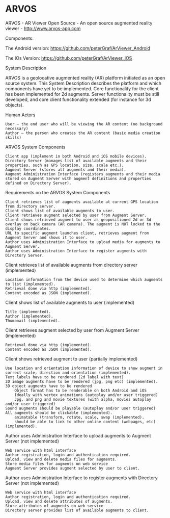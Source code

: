 # ARVOS
ARVOS - AR Viewer Open Source - An open source augmented reality viewer - http://www.arvos-app.com

Components:

The Android version: https://github.com/peterGraf/ArViewer_Android

The IOs Version: https://github.com/peterGraf/ArViewer_iOS


System Description

ARVOS is a geolocative augmented reality (AR) platform initiated as an open source system. This System Description describes the platform and which components have yet to be implemented. Core functionality for the client has been implemented for 2d augments. Server functionality must be still developed, and core client functionality extended (for instance for 3d objects).

 
Human Actors

    User – the end user who will be viewing the AR content (no background necessary)
    Author – the person who creates the AR content (basic media creation skills)

 
ARVOS System Components

    Client app (implement in both Android and iOS mobile devices).
    Directory Server (manages list of available augments and their properties, such as GPS location, size, scale etc.).
    Augment Server (stores all augments and their media).
    Augment Administration Interface (registers augments and their media stored on Augment Server with augment definitions and properties defined on Directory Server).

 
Requirements on the ARVOS System Components

    Client retrieves list of augments available at current GPS location from directory server.
    Client shows list of available augments to user.
    Client retrieves augment selected by user from Augment Server.
    Client shows retrieved augment to user as geopositioned 2d or 3d overlay on back camera (AR camera). The augment is NOT locked to the display coordinates.
    URL to specific augment launches client, retrieves augment from Augment Server and shows it to user.
    Author uses Administration Interface to upload media for augments to Augment Server.
    Author uses Administration Interface to register augments with Directory Server.

 
Client retrieves list of available augments from directory server (implemented)

    Location information from the device used to determine which augments to list (implemented).
    Retrieval done via http (implemented).
    Content encoded as JSON (implemented).

Client shows list of available augments to user (implemented)

    Title (implemented).
    Author (implemented).
    Thumbnail (implemented).

 
Client retrieves augment selected by user from Augment Server (implemented)

    Retrieval done via http (implemented).
    Content encoded as JSON (implemented).

 
Client shows retrieved augment to user (partially implemented)

    Use location and orientation information of device to show augment in correct scale, direction and orientation (implemented).
    Text labels have to be rendered (2d label with text)
    2D image augments have to be rendered (jpg, png etc) (implemented).
    3D object augments have to be rendered
        Object format has to be renderable on both Android and iOS
        Ideally with vertex animations (autoplay and/or user triggered)
        Jpg, and png and movie textures (with alpha, movies autoplay and/or user triggered)
    Sound augments should be playable (autoplay and/or user triggered)
    All augments should be clickable (implemented).
        animatable (transform, rotate, scale, swap (implemented).
        should be able to link to other online content (webpages, etc) (implemented).

Author uses Administration Interface to upload augments to Augment Server (not implemented)

    Web service with html interface
    Author registration, login and authentication required.
    Upload, view and delete media files for augments.
    Store media files for augments on web service
    Augment Server provides augment selected by user to client.

 
Author uses Administration Interface to register augments with Directory Server (not implemented)

    Web service with html interface
    Author registration, login and authentication required.
    Upload, view and delete attributes of augments.
    Store attributes of augments on web service
    Directory server provides list of available augments to client.


